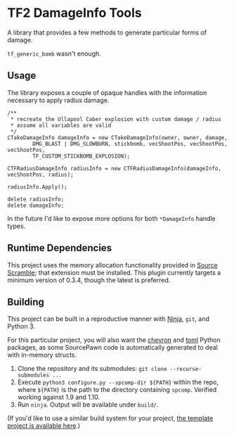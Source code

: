 # TF2 DamageInfo Tools

A library that provides a few methods to generate particular forms of damage.

`tf_generic_bomb` wasn't enough.

## Usage

The library exposes a couple of opaque handles with the information necessary to apply radius
damage.

```
/**
 * recreate the Ullapool Caber explosion with custom damage / radius
 * assume all variables are valid
 */
CTakeDamageInfo damageInfo = new CTakeDamageInfo(owner, owner, damage,
		DMG_BLAST | DMG_SLOWBURN, stickbomb, vecShootPos, vecShootPos, vecShootPos,
		TF_CUSTOM_STICKBOMB_EXPLOSION);

CTFRadiusDamageInfo radiusInfo = new CTFRadiusDamageInfo(damageInfo, vecShootPos, radius);

radiusInfo.Apply();

delete radiusInfo;
delete damageInfo;
```

In the future I'd like to expose more options for both `*DamageInfo` handle types.

## Runtime Dependencies

This project uses the memory allocation functionality provided in [Source Scramble][]; that
extension must be installed.  This plugin currently targets a minimum version of 0.3.4, though
the latest is preferred.

[Source Scramble]: https://github.com/nosoop/SMExt-SourceScramble

## Building

This project can be built in a reproductive manner with [Ninja](https://ninja-build.org/),
`git`, and Python 3.

For this particular project, you will also want the [chevron][] and [toml][] Python packages, as
some SourcePawn code is automatically generated to deal with in-memory structs.

1.  Clone the repository and its submodules: `git clone --recurse-submodules ...`
2.  Execute `python3 configure.py --spcomp-dir ${PATH}` within the repo, where `${PATH}` is the
path to the directory containing `spcomp`.  Verified working against 1.9 and 1.10.
3.  Run `ninja`.  Output will be available under `build/`.

(If you'd like to use a similar build system for your project,
[the template project is available here][ninjatemplate].)

[ninjatemplate]: https://github.com/nosoop/NinjaBuild-SMPlugin
[chevron]: https://github.com/noahmorrison/chevron
[toml]: https://github.com/uiri/toml
